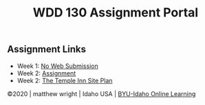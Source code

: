 <!doctype html>
<html lang="en">

<head>
	<meta charset="utf-8"  />
  <meat Viewport> <!-- need to look at and fige what it is -->
    <title>[Matthew Wright] | WDD 130 Assignment Portal</title>
    <link rel="stylesheet" href="main.css">

	
</head>
<body>
    <header>
        <h1>WDD 130 Assignment Portal</h1>
      </header>
      <main>
        <h2>Assignment Links</h2>
        <ul>
          <li>Week 1: <a href="#">No Web Submission</a></li>
          <li>Week 2: <a href="./week 2.html"> Assignment</a></li>
          <li>Week 2: <a href="site-plan.html">The Temple Inn Site Plan</a></li>
        </ul>
      </main>
      <footer>
        &copy;2020 | matthew wright | Idaho USA | <a href="https://www.byui.edu/online" target="_blank">BYU-Idaho Online Learning</a>
      </footer>
</body>

</html>
